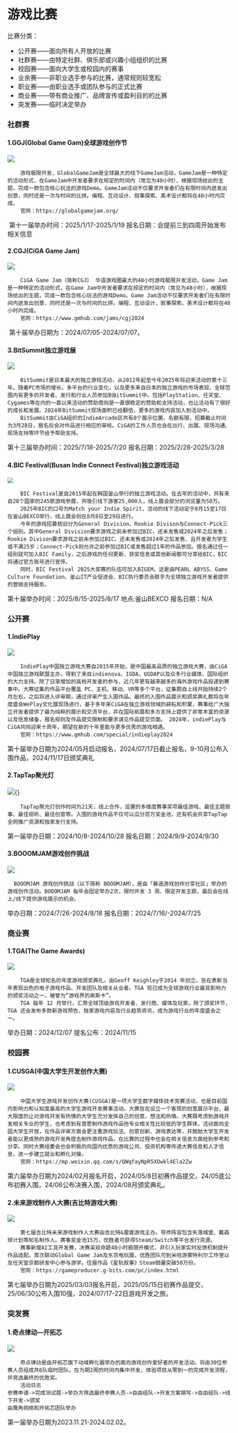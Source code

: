 # 游戏比赛

比赛分类：

- 公开赛——面向所有人开放的比赛
- 社群赛——由特定社群、俱乐部或兴趣小组组织的比赛
- 校园赛——面向大学生或校园内的赛事
- 业余赛——非职业选手参与的比赛，通常规则较宽松
- 职业赛——由职业选手或团队参与的正式比赛
- 商业赛——带有商业推广、品牌宣传或盈利目的的比赛
- 突发赛——临时决定举办

### 社群赛

#### 1.GGJ(Global Game Gam)全球游戏创作节

![](https://mmbiz.qpic.cn/sz_mmbiz_png/kwqO1s99uWOdXKasv2vjcOvl3HPXibC6NLPadCr1KANC3WpCL5WI0iawgXqXx421GxU75ibmfJAHbW8MoibiasstrOw/640?wx_fmt=other&from=appmsg&tp=wxpic&wxfrom=13&wx_lazy=1&wx_co=1)

```
	游戏极限开发，GlobalGameJam是全球最大的线下GameJam活动，GameJam是一种特定的活动形式，在GameJam中开发者要求在规定的时间内（常见为48小时），根据现场给出的主题，完成一款包含核心玩法的游戏Demo。GameJam活动不仅要求开发者们在有限时间内迸发出创意，同时还是一次与时间的比拼。编程、互动设计、叙事探索、美术设计都将在48小时内完成。
	官网：https://globalgamejam.org/
```

​	第十一届举办时间：2025/1/17-2025/1/19   报名日期：会提前三到四周开始发布相关信息

#### 2.CGJ(CiGA Game Jam)

![](https://mmbiz.qpic.cn/sz_mmbiz_jpg/kwqO1s99uWPPqyEMicibiaia0IDquw7j9tBKS20ahzCwx9XUicG1DlNxBUWWRiccJoBywMzltAA0MF2NQmPNhibqUww4w/640?wx_fmt=jpeg&from=appmsg&wxfrom=13&tp=wxpic)

```
	CiGA Game Jam（简称CGJ） 华语游戏圈最大的48小时游戏极限开发活动，Game Jam是一种特定的活动形式，在Game Jam中开发者要求在规定的时间内（常见为48小时），根据现场给出的主题，完成一款包含核心玩法的游戏Demo。Game Jam活动不仅要求开发者们在有限时间内迸发出创意，同时还是一次与时间的比拼。编程、互动设计、叙事探索、美术设计都将在48小时内完成。
	官网：https://www.gmhub.com/jams/cgj2024
```

​	第十届举办日期为：2024/07/05-2024/07/07。

#### 3.BitSummit独立游戏展

![](https://mmbiz.qpic.cn/sz_mmbiz_png/kwqO1s99uWOibA8cIO7TYp2Or7O51zA7Wty0QFYQKlg3zchtwAL3ZfdgFCY8APqH2ZuQOFd3oMN6NVbK7lAACpQ/640?wx_fmt=png&from=appmsg&wxfrom=13&tp=wxpic)

```
	BitSummit是日本最大的独立游戏活动，从2012年起至今年2025年将迎来活动的第十三年。随着PC市场的增长，多平台的行业变化，以及更多来自日本的独立游戏的市场表现，全球范围内有更多的开发者、发行和行业人员参加到BitSummit中。包括PlayStation、任天堂、Cygames等在内的一直以来活动的赞助商则是一直很稳定的赞助和支持活动，也让活动有了很好的成长和发展。2024年BitSummit现场面积已经翻倍，更多的游戏内容加入到活动中。
	BitSummit由CiGA组织的IndieArcade区共有8个展示位置，名额有限，招募截止时间为3月28日，报名后会对作品进行相应的审核。CiGA的工作人员也会在出行、出展、现场沟通、现场支持等环节给予帮助支持。
```

第十三届举办时间：2025/7/18-2025/7/20 报名日期：2025/2/28-2025/3/28

#### 4.BIC Festival(Busan Indie Connect Festival)独立游戏活动

<img src="https://mmecoa.qpic.cn/sz_mmecoa_png/kwqO1s99uWONabWjfGJn3gr3oOoLtHrokKTrWoFT3oE3UX63pyaSGqic4icX7fTXwu0qkLx8rs7m8hfrhdQne0XA/640?wx_fmt=png&amp;wxfrom=13&amp;tp=wxpic" style="zoom:80%;" />

```
	BIC Festival是自2015年起在韩国釜山举行的独立游戏活动。在去年的活动中，共有来自28个国家的245款游戏参展，共吸引线下游客25,000人，线上展会部分的浏览量为50万。
	2025年BIC的口号为Match your Indie Spirit，活动的线下活动定于8月15至17日在釜山BEXCO举行，线上展会则在8月8日至29日进行。
	今年的游戏招募依旧分为General Division、Rookie Divison与Connect-Pick三个组别。其中General Division要求游戏之前未参加过BIC，还未发售或2024年之后发售；Rookie Divison要求游戏之前未参加过BIC，还未发售或2024年之后发售、且开发者为学生或不满25岁；Connect-Pick则允许之前参加过BIC或发售超过1年的作品参加。报名通过任一组别就可加入BIC Family，之后游戏的任何更新、获奖信息或其他新闻都可分享给BIC，BIC将通过官方账号进行宣传。
	同时，BIC Festival 2025大奖赛的队伍可加入BIGEM，这是由PEARL ABYSS、Game Culture Foundation、釜山IT产业促进会、BIC执行委员会联手为全球独立游戏开发者提供的营销支持服务。	
```

第十届举办时间：2025/8/15-2025/8/17 地点:釜山BEXCO 报名日期：N/A

### 公开赛

#### 1.IndiePlay

![](https://mmbiz.qpic.cn/mmbiz_png/08mPdCF6aTeNMoiaMmJibNNt34EzMSy63w9HzC2EuHRjUKxvqucYEIUSTX8xVaA1ySdVV0C5yw6CBib8B1UwU0icsg/640?wx_fmt=png&wxfrom=13&tp=wxpic)

```
	IndiePlay中国独立游戏大赛自2015年开始，是中国最高品质的独立游戏大赛，由CiGA中国独立游戏联盟主办，得到了来自indienova、IGDA、UGDAP以及众多行业媒体、国际组织的大力支持。除了日渐增加的高校开发者的参与，近几年更有越来越多的海外游戏作品投递到赛事中。大赛征集的作品平台覆盖 PC、主机、移动、VR等多个平台，征集期自上线开始持续2个月左右，之后将进入评审期，通过评审产生入围作品。最终的入围作品展示和颁奖典礼都将在年度盛会WePlay文化展现场进行，基于多年来CiGA在独立游戏领域的耕耘和积累，赛事给广大独立开发者提供了最为纯粹的展示和交流平台，并在国际拓展和多方支持上提供了非常丰富的资源以及信息储备，报名规则及作品提交限制和要求请见作品提交页面。 2024年，indiePlay与CiGA共同迎来十周年，期望在新的十年里能与更多优秀的游戏相遇。
	官网：https://www.gmhub.com/special/indieplay2024
```

第十届举办日期为2024/05月启动报名，2024/07/17日截止报名，9-10月公布入围作品，2024/11/17日颁奖典礼

#### 2.TapTap聚光灯

![](https://mmbiz.qpic.cn/sz_mmbiz_png/LjXf7sOrsib1W5vgtYSnz2jiagDwYTsYx9M269h1KuMfer8r9ibX6aqtm4wZydFpJicPla9aF7JcZvlYlYphZsjiaibA/640?wx_fmt=png&from=appmsg&tp=wxpic&wxfrom=5&wx_lazy=1&wx_co=1){}

```
	TapTap聚光灯创作时间为21天，线上合作，设置的多维度赛事奖项最佳游戏、最佳主题叙事、最佳视听、最佳创意等。入围的游戏作品不仅可以瓜分百万奖金池，还有机会共享TapTap全网推广资源和独家发行支持。
```

第一届举办日期：2024/10/8-2024/10/28 报名日期：2024/9/9-2024/9/30

#### 3.BOOOMJAM游戏创作挑战

![](https://mmbiz.qpic.cn/sz_mmbiz_jpg/K4RTahQxUE9g7JsEWHGOwUWWDlJ8U0yTF5tEUldXoOibgbCQOeKIYbU7Y4Qvia4cpEeoa4dFSicfcFWsNDcP3ibAYQ/640?wx_fmt=jpeg&from=appmsg&wxfrom=13&tp=wxpic)

```
  BOOOMJAM 游戏创作挑战（以下简称 BOOOMJAM），是由「暴造游戏创作分享社区」举办的游戏创作活动。BOOOMJAM 每年会固定举办2次，限时开发 3 周、限定开发主题，最后会在线上/线下提供游戏展示的机会。
```

举办日期：2024/7/26-2024/8/18 报名日期：2024/7/16/-2024/7/25

### 商业赛

#### 1.TGA(The Game Awards)

![](https://mmbiz.qpic.cn/mmbiz_jpg/AhQKRpxiaib8hcVTgBHl69dPiciac9GtEbBsjTdVtYYDoeP0TD9v9kicV8S1aibSiafeU5XnmtxT6sMnyVibSHy6iaibVZ6w/640?wx_fmt=jpeg&from=appmsg&wxfrom=13&tp=wxpic)

```
	TGA是全球知名的年度游戏颁奖典礼，由Geoff Keighley于2014 年创立。旨在表彰当年表现出色的电子游戏作品、开发团队及相关从业者。TGA 现已成为全球游戏行业最具影响力的颁奖活动之一，被誉为“游戏界的奥斯卡”。
	TGA 每年 12 月举行，汇聚全球顶级游戏开发者、发行商、媒体及玩家。除了颁奖环节，TGA 还会发布多款新游戏预告、独家游戏内容及行业趋势资讯，成为游戏行业的年度盛会之一。
```

举办日期：2024/12/07 提名公布：2024/11/15

### 校园赛

#### 1.CUSGA(中国大学生开发创作大赛)

![](https://mmbiz.qpic.cn/sz_mmbiz_png/kwqO1s99uWM8z6QmotaYHlQ6yIqyKz2qnNoalic7cCnXYv9xW9h7FHRaNsuRibPsW41jInQU51u7fIibw2rxVEOUw/640?wx_fmt=png&from=appmsg&wxfrom=13&tp=wxpic)

```
	中国大学生游戏开发创作大赛(CUSGA)是一项大学生数字媒体技术竞赛活动，也是目前国内影响力和认知度最高的大学生游戏开发赛事活动。大赛旨在设立一个客观的创意展示平台，最大限度的让对游戏开发有热情的大学生充分发挥自己的创意、想法和热情。大赛既考虑到游戏开发相关专业的学生，也考虑到有意愿制作游戏作品但专业相关性比较低的学生群体，活动面向全国大学生开放，在作品评审方面会更注重游戏玩法、创意创新、游戏表达等，并鼓励大学生开发者能以更成熟的游戏开发角度去制作游戏作品，在比赛的过程中也会在相关信息方面给到参考和分享。同时大赛组委会也会积极的向国内优质的游戏公司、投资机构等传递大赛信息和人才信息，进一步建立就业和孵化对接。
	官网：https://mp.weixin.qq.com/s/QWqfayNpR5XOwkl4Ela2Zw
```

第六届举办日期为2024/02月报名开启，2024/05/8日初赛作品提交，24/05底公布初赛入围，24/06公布决赛入围，2024/08月颁奖典礼。

#### 2.未来游戏制作人大赛(吉比特游戏大赛)

![](https://img2.baidu.com/it/u=3722208609,1017997490&fm=253&fmt=auto&app=138&f=JPEG?w=886&h=500)

```
	第七届吉比特未来游戏制作人大赛由吉比特&雷霆游戏主办。导师阵容包含失落城堡、戴森球计划等知名制作人。赛事奖金池15万，优胜者可获得Steam/Switch等平台发行资源。
	赛事新增AI工具开发赛，决赛采双命题48小时极限开模式，并引入玩家实时反馈机制提升作品适配。首次联动Global Game Jam及东京电玩展，优胜团队可到米哈游蒙特利尔工作室以及任天堂京都研发中心参与游学。往届作品《星轨叙事》Steam销量突破50万份。
	官网：https://gameproducer.g-bits.com/pc/index.html
```

第七届举办日期为2025/03/03报名开启，2025/05/15日初赛作品提交，25/06/30公布入围10强，2024/07/17-22日游戏开发之旅。

### 突发赛

#### 1.奇点律动—开拓芯

![](https://mmbiz.qpic.cn/mmbiz_jpg/EaUbrZibDCdEiapBETXrXFnU49fGjB6rJgNWth5PzbFJlhOD7icrh2aI0Ggia83HAibRPuvaXgvGoo2Q63iaDk2EZ1ng/640?wx_fmt=other&from=appmsg&wxfrom=13&tp=wxpic)

```
	奇点律动是由开拓芯旗下动域孵化器举办的面向游戏创作爱好者的开发活动。将由30位参赛人员组成共6队临时团队，在为期2周的时间内集中开发，体验项目从零到一的完成开发流程，并竞选最终的优胜奖。
	活动日志
参赛申请->完成测试题->举办方筛选最终参赛人员->自由组队->开发方案撰写->自由组队->线下开发->颁奖
由鹰角网络和开拓芯团队举办
```

第一届举办日期为2023.11.21-2024.02.02。



